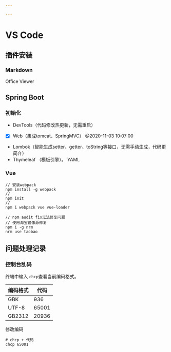 ```yaml
---

---
```

# VS Code

## 插件安装

### Markdown

Office Viewer

## Spring Boot

### 初始化

- DevTools（代码修改热更新，无需重启）

- [X] Web（集成tomcat、SpringMVC） @2020-11-03 10:07:00

- Lombok（智能生成setter、getter、toString等接口，无需手动生成，代码更简介）
- Thymeleaf （模板引擎）。
  YAML

### Vue

```
// 安装webpack
npm install -g webpack 
// 
npm init
//
npm i webpack vue vue-loader

// npm audit fix无法修复问题
// 使用淘宝镜像源修复
npm i -g nrm
nrm use taobao
```

## 问题处理记录

### 控制台乱码

终端中输入 ``chcp``查看当前编码格式。

| 编码格式 | 代码  |
| -------- | ----- |
| GBK      | 936   |
| UTF-8    | 65001 |
| GB2312   | 20936 |

修改编码

```shell
# chcp + 代码
chcp 65001
```

